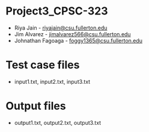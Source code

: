 # Project3_CPSC-323

* Riya Jain - riyajain@csu.fullerton.edu
* Jim Alvarez - jimalvarez566@csu.fullerton.edu
* Johnathan Fagoaga - foggy1365@csu.fullerton.edu


# Test case files
* input1.txt, input2.txt, input3.txt
# Output files
* output1.txt, output2.txt, output3.txt
